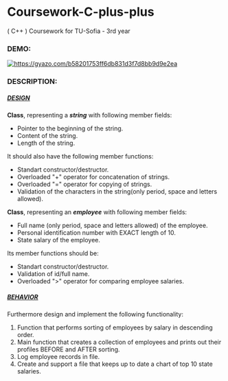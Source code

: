 # Coursework-C-plus-plus
( C++ ) Coursework for TU-Sofia - 3rd year
<h3>DEMO:</h3>
<a href="https://gyazo.com/b58201753ff6db831d3f7d8bb9d9e2ea"><img src="https://i.gyazo.com/b58201753ff6db831d3f7d8bb9d9e2ea.gif" alt="https://gyazo.com/b58201753ff6db831d3f7d8bb9d9e2ea"/></a>
<h3>DESCRIPTION:</h3> 

<h5><u>DESIGN</u></h5>
<p></p> 
<b>Class</b>, representing a <b><i>string</i></b> with following member fields: 
<ul>
<li>Pointer to the beginning of the string.</li>
<li>Content of the string.</li> 
<li>Length of the string.</li>
</ul>
It should also have the following member functions:
<ul> 
<li>Standart constructor/destructor.</li>
<li>Overloaded "+" operator for concatenation of strings.</li>
<li>Overloaded "=" operator for copying of strings.</li>
<li>Validation of the characters in the string(only period, space and letters allowed).</li>
</ul>

<b>Class</b>, representing an <b><i>employee</i></b> with following member fields:
<ul>
<li>Full name (only period, space and letters allowed) of the employee.</li>
<li>Personal identification number with EXACT length of 10.</li>
<li>State salary of the employee.</li>
</ul>
Its member functions should be:
<ul>
<li>Standart constructor/destructor.</li>
<li>Validation of id/full name.</li>
<li>Overloaded ">" operator for comparing employee salaries.</li>
</ul>  


<h5><u>BEHAVIOR</u></h5>
<p></p> 
Furthermore design and implement the following functionality:
<ol>
<li>Function that performs sorting of employees by salary in descending order.</li>
<li>Main function that creates a collection of employees and prints out their profiles BEFORE and AFTER sorting.</li>
<li>Log employee records in file.</li>
<li>Create and support a file that keeps up to date a chart of top 10 state salaries.</li>
</ol>
